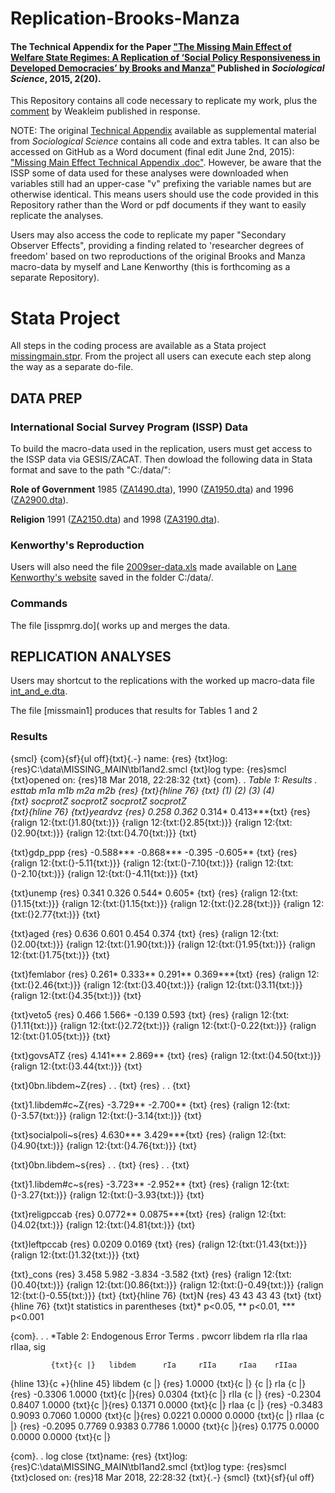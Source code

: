 # Replication-Brooks-Manza
#### The Technical Appendix for the Paper ["The Missing Main Effect of Welfare State Regimes: A Replication of ‘Social Policy Responsiveness in Developed Democracies’ by Brooks and Manza"](https://www.sociologicalscience.com/articles-v2-20-420/) Published in _Sociological Science_, 2015, 2(20).
This Repository contains all code necessary to replicate my work, plus the [comment](https://www.sociologicalscience.com/articles-v3-6-109/) by Weakleim published in response.

NOTE: The original [Technical Appendix](https://www.sociologicalscience.com/download/volume-2/august/supplemental-materials/SocSci_v2_420to441_supp.pdf) available as supplemental material from _Sociological Science_ contains all code and extra tables. It can also be accessed on GitHub as a Word document (final edit June 2nd, 2015): ["Missing Main Effect Technical Appendix .doc"](https://github.com/nbreznau/Replication-Brooks-Manza/blob/master/Breznau%20Missing%20Main%20Effect%20TECH%20APPENDIX.docx). However, be aware that the ISSP some of data used for these analyses were downloaded when variables still had an upper-case "v" prefixing the variable names but are otherwise identical. This means users should use the code provided in this Repository rather than the Word or pdf documents if they want to easily replicate the analyses.

Users may also access the code to replicate my paper "Secondary Observer Effects", providing a finding related to 'researcher degrees of freedom' based on two reproductions of the original Brooks and Manza macro-data by myself and Lane Kenworthy (this is forthcoming as a separate Repository).

# Stata Project
All steps in the coding process are available as a Stata project [missingmain.stpr](https://github.com/nbreznau/Replication-Brooks-Manza/blob/master/missingmain.stpr). From the project all users can execute each step along the way as a separate do-file.

## DATA PREP
### International Social Survey Program (ISSP) Data
To build the macro-data used in the replication, users must get access to the ISSP data via GESIS/ZACAT. Then dowload the following data in Stata format and save to the path "C:/data/": 

__Role of Government__ 1985 ([ZA1490.dta](http://dx.doi.org/10.4232/1.1490)), 1990 ([ZA1950.dta](http://dx.doi.org/10.4232/1.1950)) and 1996 ([ZA2900.dta](http://dx.doi.org/10.4232/1.2900)).

__Religion__ 1991 ([ZA2150.dta](http://dx.doi.org/10.4232/1.2150)) and 1998 ([ZA3190.dta](http://dx.doi.org/10.4232/1.3190)).

### Kenworthy's Reproduction

Users will also need the file [2009ser-data.xls](https://github.com/nbreznau/Replication-Brooks-Manza/blob/master/2009ser-data.xls) made available on [Lane Kenworthy's website](https://lanekenworthy.net/cv/#articles) saved in the folder C:/data/.


### Commands

The file [isspmrg.do]( works up and merges the data.


## REPLICATION ANALYSES

Users may shortcut to the replications with the worked up macro-data file [int_and_e.dta](https://github.com/nbreznau/Replication-Brooks-Manza/blob/master/int_and_e.dta).

The file [missmain1] produces that results for Tables 1 and 2

### Results

<html>
<body><p>{smcl} {com}{sf}{ul off}{txt}{.-} name:  {res}<unnamed> {txt}log:  {res}C:\data\MISSING_MAIN\tbl1and2.smcl {txt}log type:  {res}smcl {txt}opened on:  {res}18 Mar 2018, 22:28:32 {txt} {com}. . <em>Table 1: Results . esttab m1a m1b m2a m2b {res} {txt}{hline 76} {txt}                      (1)             (2)             (3)             (4)<br />
{txt}                 socprotZ        socprotZ        socprotZ        socprotZ<br />
{txt}{hline 76} {txt}yeardvz     {res}        0.258           0.362</em>          0.314*          0.413***{txt} {res} {ralign 12:{txt:(}1.80{txt:)}}    {ralign 12:{txt:(}2.85{txt:)}}    {ralign 12:{txt:(}2.90{txt:)}}    {ralign 12:{txt:(}4.70{txt:)}}   {txt}</p>
<p>{txt}gdp_ppp     {res}       -0.588***       -0.868***       -0.395          -0.605** {txt} {res} {ralign 12:{txt:(}-5.11{txt:)}}    {ralign 12:{txt:(}-7.10{txt:)}}    {ralign 12:{txt:(}-2.10{txt:)}}    {ralign 12:{txt:(}-4.11{txt:)}}   {txt}</p>
<p>{txt}unemp       {res}        0.341           0.326           0.544*          0.605*  {txt} {res} {ralign 12:{txt:(}1.15{txt:)}}    {ralign 12:{txt:(}1.15{txt:)}}    {ralign 12:{txt:(}2.28{txt:)}}    {ralign 12:{txt:(}2.77{txt:)}}   {txt}</p>
<p>{txt}aged        {res}        0.636           0.601           0.454           0.374   {txt} {res} {ralign 12:{txt:(}2.00{txt:)}}    {ralign 12:{txt:(}1.90{txt:)}}    {ralign 12:{txt:(}1.95{txt:)}}    {ralign 12:{txt:(}1.75{txt:)}}   {txt}</p>
<p>{txt}femlabor    {res}        0.261*          0.333**         0.291**         0.369***{txt} {res} {ralign 12:{txt:(}2.46{txt:)}}    {ralign 12:{txt:(}3.40{txt:)}}    {ralign 12:{txt:(}3.11{txt:)}}    {ralign 12:{txt:(}4.35{txt:)}}   {txt}</p>
<p>{txt}veto5       {res}        0.466           1.566*         -0.139           0.593   {txt} {res} {ralign 12:{txt:(}1.11{txt:)}}    {ralign 12:{txt:(}2.72{txt:)}}    {ralign 12:{txt:(}-0.22{txt:)}}    {ralign 12:{txt:(}1.05{txt:)}}   {txt}</p>
<p>{txt}govsATZ     {res}        4.141***                        2.869**                 {txt} {res} {ralign 12:{txt:(}4.50{txt:)}}                    {ralign 12:{txt:(}3.44{txt:)}}                   {txt}</p>
<p>{txt}0bn.libdem~Z{res}            .                               .                   {txt} {res}            .                               .                   {txt}</p>
<p>{txt}1.libdem#c~Z{res}       -3.729**                        -2.700**                 {txt} {res} {ralign 12:{txt:(}-3.57{txt:)}}                    {ralign 12:{txt:(}-3.14{txt:)}}                   {txt}</p>
<p>{txt}socialpoli~s{res}                        4.630***                        3.429***{txt} {res}                 {ralign 12:{txt:(}4.90{txt:)}}                    {ralign 12:{txt:(}4.76{txt:)}}   {txt}</p>
<p>{txt}0bn.libdem~s{res}                            .                               .   {txt} {res}                            .                               .   {txt}</p>
<p>{txt}1.libdem#c~s{res}                       -3.723**                        -2.952** {txt} {res}                 {ralign 12:{txt:(}-3.27{txt:)}}                    {ralign 12:{txt:(}-3.93{txt:)}}   {txt}</p>
<p>{txt}religpccab  {res}                                       0.0772**        0.0875***{txt} {res}                                 {ralign 12:{txt:(}4.02{txt:)}}    {ralign 12:{txt:(}4.81{txt:)}}   {txt}</p>
<p>{txt}leftpccab   {res}                                       0.0209          0.0169   {txt} {res}                                 {ralign 12:{txt:(}1.43{txt:)}}    {ralign 12:{txt:(}1.32{txt:)}}   {txt}</p>
<p>{txt}_cons       {res}        3.458           5.982          -3.834          -3.582   {txt} {res} {ralign 12:{txt:(}0.40{txt:)}}    {ralign 12:{txt:(}0.86{txt:)}}    {ralign 12:{txt:(}-0.49{txt:)}}    {ralign 12:{txt:(}-0.55{txt:)}}   {txt} {txt}{hline 76} {txt}N           {res}           43              43              43              43   {txt} {txt}{hline 76} {txt}t statistics in parentheses {txt}* p&lt;0.05, ** p&lt;0.01, *** p&lt;0.001</p>
<p>{com}. . . *Table 2: Endogenous Error Terms . pwcorr libdem rIa rIIa rIaa rIIaa, sig</p>
<pre><code>         {txt}{c |}   libdem      rIa     rIIa     rIaa    rIIaa
</code></pre>
<p>{hline 13}{c +}{hline 45} libdem {c |} {res}  1.0000 {txt}{c |} {c |} rIa {c |} {res} -0.3306   1.0000 {txt}{c |}{res}   0.0304 {txt}{c |} rIIa {c |} {res} -0.2304   0.8407   1.0000 {txt}{c |}{res}   0.1371   0.0000 {txt}{c |} rIaa {c |} {res} -0.3483   0.9093   0.7060   1.0000 {txt}{c |}{res}   0.0221   0.0000   0.0000 {txt}{c |} rIIaa {c |} {res} -0.2095   0.7769   0.9383   0.7786   1.0000 {txt}{c |}{res}   0.1775   0.0000   0.0000   0.0000 {txt}{c |}</p>
<p>{com}. . log close {txt}name:  {res}<unnamed> {txt}log:  {res}C:\data\MISSING_MAIN\tbl1and2.smcl {txt}log type:  {res}smcl {txt}closed on:  {res}18 Mar 2018, 22:28:32 {txt}{.-} {smcl} {txt}{sf}{ul off}</p></body>
</html>

